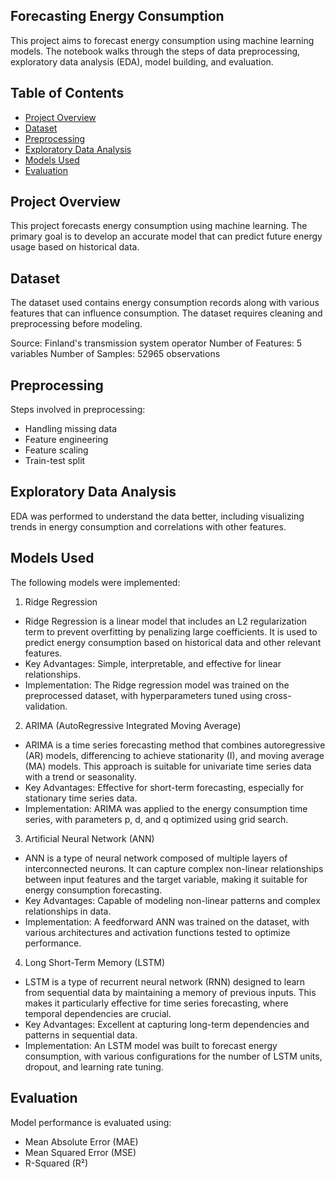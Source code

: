 ## Forecasting Energy Consumption
This project aims to forecast energy consumption using machine learning models. The notebook walks through the steps of data preprocessing, exploratory data analysis (EDA), model building, and evaluation.

## Table of Contents
- [Project Overview](#project-overview)
- [Dataset](#dataset)
- [Preprocessing](#preprocessing)
- [Exploratory Data Analysis](#exploratory-data-analysis)
- [Models Used](#models-used)
- [Evaluation](#evaluation)
  
## Project Overview
This project forecasts energy consumption using machine learning. The primary goal is to develop an accurate model that can predict future energy usage based on historical data.

## Dataset
The dataset used contains energy consumption records along with various features that can influence consumption. The dataset requires cleaning and preprocessing before modeling.

Source: Finland's transmission system operator
Number of Features: 5 variables
Number of Samples: 52965 observations

## Preprocessing
Steps involved in preprocessing:

- Handling missing data
- Feature engineering
- Feature scaling
- Train-test split

## Exploratory Data Analysis
EDA was performed to understand the data better, including visualizing trends in energy consumption and correlations with other features.

## Models Used
The following models were implemented:

1. Ridge Regression
- Ridge Regression is a linear model that includes an L2 regularization term to prevent overfitting by penalizing large coefficients. It is used to predict energy consumption based on historical data and other      relevant features.
- Key Advantages: Simple, interpretable, and effective for linear relationships.
- Implementation: The Ridge regression model was trained on the preprocessed dataset, with hyperparameters tuned using cross-validation.

2. ARIMA (AutoRegressive Integrated Moving Average)
- ARIMA is a time series forecasting method that combines autoregressive (AR) models, differencing to achieve stationarity (I), and moving average (MA) models. This approach is suitable for univariate time series data with a trend or seasonality.
- Key Advantages: Effective for short-term forecasting, especially for stationary time series data.
- Implementation: ARIMA was applied to the energy consumption time series, with parameters p, d, and q optimized using grid search.

3. Artificial Neural Network (ANN)
- ANN is a type of neural network composed of multiple layers of interconnected neurons. It can capture complex non-linear relationships between input features and the target variable, making it suitable for energy consumption forecasting.
- Key Advantages: Capable of modeling non-linear patterns and complex relationships in data.
- Implementation: A feedforward ANN was trained on the dataset, with various architectures and activation functions tested to optimize performance.

4. Long Short-Term Memory (LSTM)
- LSTM is a type of recurrent neural network (RNN) designed to learn from sequential data by maintaining a memory of previous inputs. This makes it particularly effective for time series forecasting, where temporal dependencies are crucial.
- Key Advantages: Excellent at capturing long-term dependencies and patterns in sequential data.
- Implementation: An LSTM model was built to forecast energy consumption, with various configurations for the number of LSTM units, dropout, and learning rate tuning.

## Evaluation
Model performance is evaluated using:

- Mean Absolute Error (MAE)
- Mean Squared Error (MSE)
- R-Squared (R²)

